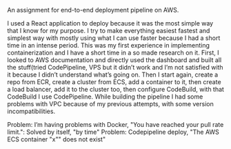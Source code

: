 An assignment for end-to-end deployment pipeline on AWS.

I used a React application to deploy because it was the most simple way that I know for my purpose. I try to make everything easiest fastest and simplest way with mostly using what I can use faster because I had a short time in an intense period.
This was my first experience in implementing containerization and I have a short time in a so made research on it. First, I looked to AWS documentation and directly used the dashboard and built all the stuff(tried CodePipeline, VPS but it didn’t work and I’m not satisfied with it because I didn’t understand what’s going on.
Then I start again, create a repo from ECR, create a cluster from ECS, add a container to it, then create a load balancer, add it to the cluster too, then configure CodeBuild, with that CodeBuild I use CodePipeline. While building the pipeline I had some problems with VPC because of my previous attempts, with some version incompatibilities.

Problem: I’m having problems with Docker, "You have reached your pull rate limit.":
    Solved by itself, "by time"
Problem: Codepipeline deploy, "The AWS ECS container "x"" does not exist"


